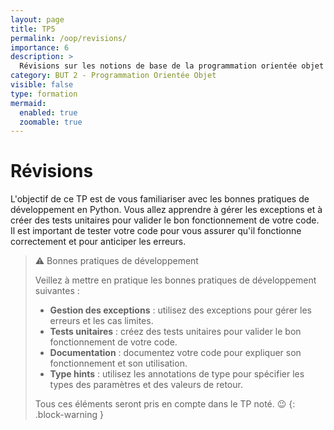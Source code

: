 ```yaml
---
layout: page
title: TP5
permalink: /oop/revisions/
importance: 6
description: >
  Révisions sur les notions de base de la programmation orientée objet
category: BUT 2 - Programmation Orientée Objet
visible: false
type: formation
mermaid:
  enabled: true
  zoomable: true
---
```


# Révisions

L'objectif de ce TP est de vous familiariser avec les bonnes pratiques de développement en Python. Vous allez apprendre à gérer les exceptions et à créer des tests unitaires pour valider le bon fonctionnement de votre code. Il est important de tester votre code pour vous assurer qu'il fonctionne correctement et pour anticiper les erreurs.

> :warning: Bonnes pratiques de développement
>
> Veillez à mettre en pratique les bonnes pratiques de développement suivantes :
> - **Gestion des exceptions** : utilisez des exceptions pour gérer les erreurs et les cas limites.
> - **Tests unitaires** : créez des tests unitaires pour valider le bon fonctionnement de votre code.
> - **Documentation** : documentez votre code pour expliquer son fonctionnement et son utilisation.
> - **Type hints** : utilisez les annotations de type pour spécifier les types des paramètres et des valeurs de retour.
>
> Tous ces éléments seront pris en compte dans le TP noté. :wink:
{: .block-warning }